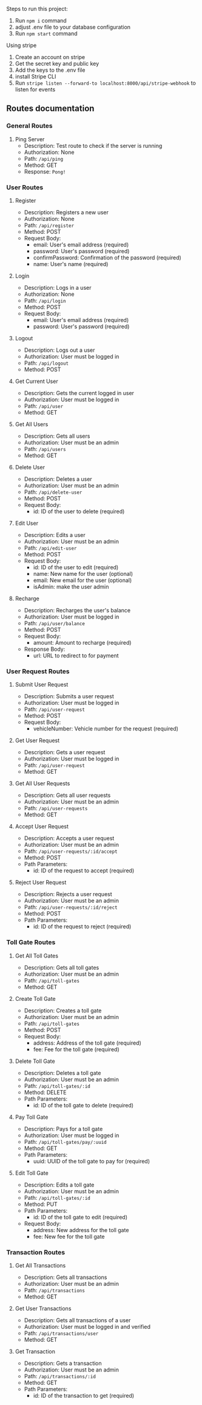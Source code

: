 Steps to run this project:

1. Run `npm i` command
2. adjust .env file to your database configuration
3. Run `npm start` command

Using stripe

1. Create an account on stripe
2. Get the secret key and public key
3. Add the keys to the .env file
4. install Stripe CLI
5. Run `stripe listen --forward-to localhost:8000/api/stripe-webhook` to listen for events

## Routes documentation
### General Routes
1. Ping Server
   - Description: Test route to check if the server is running
   - Authorization: None
   - Path: `/api/ping`
   - Method: GET
   - Response: `Pong!`

### User Routes
1. Register
   - Description: Registers a new user
   - Authorization: None
   - Path: `/api/register`
   - Method: POST
   - Request Body:
     - email: User's email address (required)
     - password: User's password (required)
     - confirmPassword: Confirmation of the password (required)
     - name: User's name (required)

2. Login
   - Description: Logs in a user
   - Authorization: None
   - Path: `/api/login`
   - Method: POST
   - Request Body:
     - email: User's email address (required)
     - password: User's password (required)

3. Logout
   - Description: Logs out a user
   - Authorization: User must be logged in
   - Path: `/api/logout`
   - Method: POST

4. Get Current User
   - Description: Gets the current logged in user
   - Authorization: User must be logged in
   - Path: `/api/user`
   - Method: GET

5. Get All Users
   - Description: Gets all users
   - Authorization: User must be an admin
   - Path: `/api/users`
   - Method: GET

6. Delete User
   - Description: Deletes a user
   - Authorization: User must be an admin
   - Path: `/api/delete-user`
   - Method: POST
   - Request Body:
     - id: ID of the user to delete (required)

7. Edit User
   - Description: Edits a user
   - Authorization: User must be an admin
   - Path: `/api/edit-user`
   - Method: POST
   - Request Body:
     - id: ID of the user to edit (required)
     - name: New name for the user (optional)
     - email: New email for the user (optional)
     - isAdmin: make the user admin

8. Recharge
   - Description: Recharges the user's balance
   - Authorization: User must be logged in
   - Path: `/api/user/balance`
   - Method: POST
   - Request Body:
      - amount: Amount to recharge (required)
   - Response Body:
      - url: URL to redirect to for payment

### User Request Routes
1. Submit User Request
   - Description: Submits a user request
   - Authorization: User must be logged in
   - Path: `/api/user-request`
   - Method: POST
   - Request Body:
     - vehicleNumber: Vehicle number for the request (required)

2. Get User Request
   - Description: Gets a user request
   - Authorization: User must be logged in
   - Path: `/api/user-request`
   - Method: GET

3. Get All User Requests
   - Description: Gets all user requests
   - Authorization: User must be an admin
   - Path: `/api/user-requests`
   - Method: GET

4. Accept User Request
   - Description: Accepts a user request
   - Authorization: User must be an admin
   - Path: `/api/user-requests/:id/accept`
   - Method: POST
   - Path Parameters:
     - id: ID of the request to accept (required)

5. Reject User Request
   - Description: Rejects a user request
   - Authorization: User must be an admin
   - Path: `/api/user-requests/:id/reject`
   - Method: POST
   - Path Parameters:
     - id: ID of the request to reject (required)

### Toll Gate Routes
1. Get All Toll Gates
   - Description: Gets all toll gates
   - Authorization: User must be an admin
   - Path: `/api/toll-gates`
   - Method: GET

2. Create Toll Gate
   - Description: Creates a toll gate
   - Authorization: User must be an admin
   - Path: `/api/toll-gates`
   - Method: POST
   - Request Body:
     - address: Address of the toll gate (required)
     - fee: Fee for the toll gate (required)

3. Delete Toll Gate
   - Description: Deletes a toll gate
   - Authorization: User must be an admin
   - Path: `/api/toll-gates/:id`
   - Method: DELETE
   - Path Parameters:
     - id: ID of the toll gate to delete (required)

4. Pay Toll Gate
   - Description: Pays for a toll gate
   - Authorization: User must be logged in
   - Path: `/api/toll-gates/pay/:uuid`
   - Method: GET
   - Path Parameters:
     - uuid: UUID of the toll gate to pay for (required)

5. Edit Toll Gate
    - Description: Edits a toll gate
    - Authorization: User must be an admin
    - Path: `/api/toll-gates/:id`
    - Method: PUT
    - Path Parameters:
        - id: ID of the toll gate to edit (required)
    - Request Body:
        - address: New address for the toll gate
        - fee: New fee for the toll gate

### Transaction Routes
1. Get All Transactions
    - Description: Gets all transactions
    - Authorization: User must be an admin
    - Path: `/api/transactions`
    - Method: GET

2. Get User Transactions
   - Description: Gets all transactions of a user
   - Authorization: User must be logged in and verified
   - Path: `/api/transactions/user`
   - Method: GET

3. Get Transaction
   - Description: Gets a transaction
   - Authorization: User must be an admin
   - Path: `/api/transactions/:id`
   - Method: GET
   - Path Parameters:
     - id: ID of the transaction to get (required)
